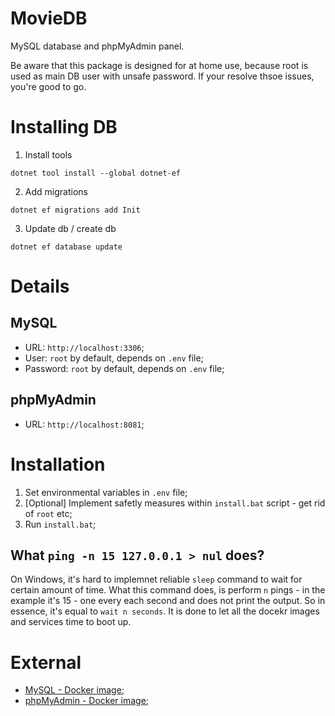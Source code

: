 # MovieDB
MySQL database and phpMyAdmin panel.

Be aware that this package is designed for at home use, because root is used as main DB user with unsafe password. If your resolve thsoe issues, you're good to go.

# Installing DB

1. Install tools
```
dotnet tool install --global dotnet-ef
```

2. Add migrations
```
dotnet ef migrations add Init
```

3. Update db / create db
```
dotnet ef database update
```

# Details
## MySQL
* URL: `http://localhost:3306`;
* User: `root` by default, depends on `.env` file;
* Password: `root` by default, depends on `.env` file;

## phpMyAdmin
* URL: `http://localhost:8081`;

# Installation
1. Set environmental variables in `.env` file;
2. [Optional] Implement safetly measures within `install.bat` script - get rid of `root` etc;
2. Run `install.bat`;

## What `ping -n 15 127.0.0.1 > nul` does?
On Windows, it's hard to implemnet reliable `sleep` command to wait for certain amount of time. What this command does, is perform `n` pings - in the example it's 15 - one every each second and does not print the output. So in essence, it's equal to `wait n seconds`. It is done to let all the docekr images and services time to boot up.

# External
* [MySQL - Docker image](https://hub.docker.com/_/mysql);
* [phpMyAdmin - Docker image](https://hub.docker.com/r/phpmyadmin/phpmyadmin/);

